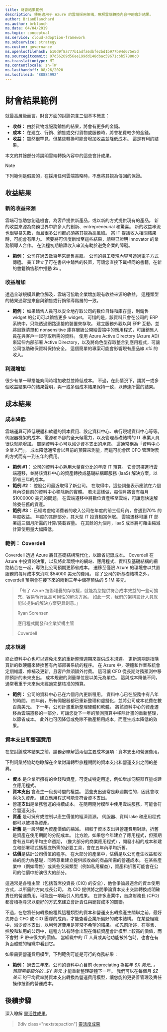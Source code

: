```yaml
---
title: 財會結果範例
description: 使用適用于 Azure 的雲端採用架構，瞭解雲端轉換內容中的會計結果。
author: BrianBlanchard
ms.author: brblanch
ms.date: 04/04/2019
ms.topic: conceptual
ms.service: cloud-adoption-framework
ms.subservice: strategy
ms.custom: governance
ms.openlocfilehash: b10d9f8a777b1adfa6dbfe2bd1b977b94d675e5d
ms.sourcegitcommit: 07d56209d56ee199dd148dbac59671cbb57880c0
ms.translationtype: MT
ms.contentlocale: zh-TW
ms.lasthandoff: 08/26/2020
ms.locfileid: "88884992"
---
```

# <a name="examples-of-fiscal-outcomes"></a>財會結果範例

就最高層級而言，財會方面的討論包含三個基本概念：

- **收益：** 由於貨物或服務銷售的結果，將會有更多的金錢。
- **成本：** 在建立、行銷、銷售或交付貨物或服務時，將會花費較少的金錢。
- **收益：** 雖然很罕見，但某些轉換可能會增加收益並降低成本。 這是有利的結果。

本文的其餘部分將說明雲端轉換內容中的這些會計成果。

> [!NOTE]
> 下列範例是假設的，在採用任何雲端策略時，不應將其視為傳回的保證。

## <a name="revenue-outcomes"></a>收益結果

### <a name="new-revenue-streams"></a>新的收益來源

雲端可協助您創造機會，為客戶提供新產品，或以新的方式提供現有的產品。 新的收益來源為商務世界中許多人的創新、entrepreneurial 和驚喜。 新的收益串流也很容易失敗，而且很多公司都必須將其視為高風險。 當 IT 提議收入相關結果時，可能會有阻力。 若要將可信度新增至這些結果，請與已證明 innovator 的業務領導人合作。 在流程初期驗證收入串流有助於避免企業的障礙。

- **範例：** 公司在過去數百年來銷售書籍。 公司的員工發現內容可透過電子方式傳遞。 員工建立了可在書店中銷售的裝置，可讓您直接下載相同的書籍，在新的書籍銷售額中推動 _$x_ 。

### <a name="revenue-increases"></a>收益增加

透過全球規模與數位觸及，雲端可協助企業增加現有收益來源的收益。 這種類型的結果通常是來自與銷售或行銷領導階層的一致。

- **範例：** 如果銷售人員可以安全地存取公司的數位目錄和庫存量，則銷售 widget 的公司可以銷售更多 widget。 可惜的是，該資料只會在公司的 ERP 系統中，只能透過網路連接的裝置來存取。 建立服務外觀以與 ERP 互動，並將目錄清單和 nonsensitive 庫存層級公開給雲端中的應用程式，可讓銷售人員在與客戶一起存取所需的資料。 使用 Azure Active Directory (Azure AD) 來延伸內部部署 Active Directory，以及將角色型存取整合到應用程式，可讓公司協助確保資料保持安全。 這個簡單的專案可能會影響現有產品線 *x%* 的收入。

### <a name="profit-increases"></a>利潤增加

很少有單一舉措能夠同時增加收益並降低成本。 不過，在此情況下，請將一或多個收益結果中的結果聲明，與一或多個成本結果保持一致，以傳達所需的結果。

## <a name="cost-outcomes"></a>成本結果

### <a name="cost-reduction"></a>成本降低

雲端運算可降低硬體和軟體的資本費用、設定資料中心、執行現場資料中心等等。 伺服器機架的成本、電源和冷卻的全天候電力，以及管理基礎結構的 IT 專業人員很快就能增加。 關閉資料中心可以減少資本支出的承諾。 這通常稱為「資料中心企業入門」。 成本降低通常會以目前的預算來測量，而這可能會因 CFO 管理財務的方式而有一到五年的費用。

- **範例 #1：** 公司的資料中心耗用大量百分比的年度 IT 預算。 它會選擇進行雲端遷移，並將該資料中心的資產轉換成基礎結構即服務 (IaaS) 解決方案，以節省三年的成本。
- **範例 #2：** 控股公司最近取得了新公司。 在取得中，這些詞彙表示應該在六個月內從目前的資料中心移除新的實體。 若未這樣做，每個月將會有每月 $1000000 美元的問題。 在雲端遷移中將數位資產移至雲端，可讓您快速解除委任舊的資產。
- **範例 #3：** 已經考慮給消費者的收入公司在年度的前三個月內，會遇到70% 的年度收益。 年度的其餘部分，其大型 IT 投資相當休眠。 雲端遷移可讓 IT 部署這三個月所需的計算/裝載容量。 在其餘的九個月，IaaS 成本將可藉由縮減計算使用量大幅降低。

<!-- docutune:ignore "Ryan Sorensen" "Director of Application Development and Enterprise Architecture" 1M -->
<!-- cSpell:ignore Coverdell Coverdell's Sorensen -->

### <a name="example-coverdell"></a>範例： Coverdell

Coverdell 透過 Azure 將其基礎結構現代化，以節省記錄成本。 Coverdell 在 Azure 中投資的決策，以及將此環境中的網站、應用程式、資料及基礎結構的網路結合在一起，導致比公司預期更節省成本。 遷移至僅限 Azure 的環境會以共置服務的每月成本來消除 $54000 美元的費用。 除了公司的新基礎結構之外，coverdell 預期會在接下來的兩到三年中儲存預估的 $ 1M 美元。

> 「有了 Azure 技術堆疊的存取權，就能為您提供符合成本效益的一些可擴充、容易執行且高可用性的解決方案。 如此一來，我們的架構設計人員就能以提供的解決方案更具創意。」
>
> Ryan Sorensen
>
> 應用程式開發和企業架構主管
>
> Coverdell

### <a name="cost-avoidance"></a>成本規避

終止資料中心也可以避免未來的重新整理週期來提供成本規避。 更新週期是指購買新的軟硬體來替換舊有內部部署系統的程序。 在 Azure 中，硬體和作業系統會定期維護、修補及更新，且客戶無須額外付費。 這可讓 CFO 從長期財務預測中移除預計的未來支出。 成本規避的測量單位是以美元為單位。 這與成本降低不同，通常著重于未來尚未經過完整核准的預算。

- **範例：** 公司的資料中心已在六個月內更新租用。 資料中心已在服務中有八年的時間。 四年前，所有伺服器都已重新整理和虛擬化，並將公司成本花費在數百萬美元。 下一年，公司計畫重新整理硬體和軟體。 將該資料中心的資產遷移為雲端遷移的一部分，可讓您從下一年的預測預算中移除計畫的重新整理，以節省成本。 此外也可因降低或免除不動產租用成本，而產生成本降低的效果。

### <a name="capital-expenses-and-operating-expenses"></a>資本支出和營運費用

在您討論成本結果之前，請務必瞭解這兩個主要成本選項：資本支出和營運費用。

下列詞彙將協助您瞭解在企業討論轉型旅程期間的資本支出和營運支出之間的差異。

- **資本** 是企業所擁有的金錢和資產，可促成特定用途，例如增加伺服器容量或建立應用程式。
- **資本支出** 會產生一段長時間的權益。 這些支出通常是非週期性的，因此會取得永久資產。 建立應用程式可能會符合資本支出。
- 營運**支出**是業務營運的持續成本。 在隨用隨付模型中使用雲端服務，可能會符合營運支出。
- **資產** 是可擁有或控制以產生價值的經濟資源。 伺服器、資料 lake 和應用程式都可以被視為資產。
- **折舊** 是一段時間內資產價值的縮減。 相較于資本支出與營運費用對話，折舊是資產在使用期間的分配成本。 比方說，如果您今年建立了應用程式，但預期會有五年的平均生命週期， (像大部分的商業應用程式) ，開發小組的成本和建立和部署程式碼基底所需的必要工具，會在五年內平均折舊。
- **估價**是估計公司價值的程序。 在大部分的產業中，估價是以公司產生收益和收益的能力為基礎，同時尊重建立提供該收益的商品所需的營運成本。 在某些產業中（例如零售）或某些交易類型（例如私用權益），資產和折舊可能會在公司的估價中扮演很大的部分。

這通常是各種主管（包括首席投資長 (CIO) 的安全），他會爭論最適合的資本使用方式，以所需的方向成長公司。 為 CIO 提供將之間爭論資本支出交談轉換成明確責任的營運費用，可能是一項吸引人的成果。 在許多產業中，首席財務長 (CFO) 都會積極尋求以更好的方式來建立會計責任與銷貨成本的關聯。

不過，在您將任何轉換旅程與這種類型的資本和營運支出轉換產生關聯之前，最好先符合 CFO 或 CIO 團隊的成員，才能查看企業所偏好的成本結構。 在某些組織中，減少資本支出，以利營運費用是非常不希望的結果。 如先前所述，在零售、控股和私用的公司中，這種方法有時會出現在傳統資產會計模型上較高的價值，而不會對 IP 帶來很大的價值。 當組織中的 IT 人員或其他功能被外包時，也會在有負面體驗的組織中看到它。

如果需要營運費用模型，下列範例可能是可行的商務結果：

- **範例：** 過去三年來，公司的資料中心目前 depreciating 為每年 _$X 美元_ 。 預期需要額外的 _$Y 美元_ 才能重新整理硬體下一年。 我們可以在每個月 _$Z 美元_ 的平均費率將資本支出轉換為營運費用模型，讓您能夠更妥善管理及責任操作技術的營運成本。

## <a name="next-steps"></a>後續步驟

深入瞭解 [靈活性成果](./agility-outcomes.md)。

> [!div class="nextstepaction"]
> [靈活度成果](./agility-outcomes.md)
